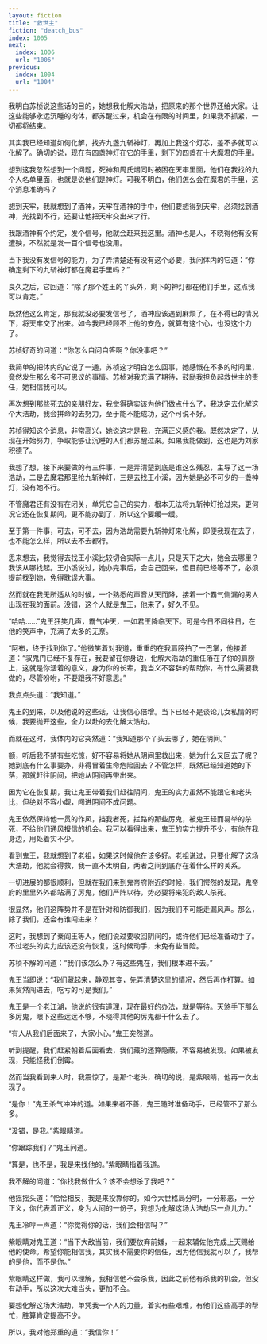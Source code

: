 ```yaml
---
layout: fiction
title: "救世主"
fiction: "deatch_bus"
index: 1005
next:
  index: 1006
  url: "1006"
previous:
  index: 1004
  url: "1004"
---
```

我明白苏桢说这些话的目的，她想我化解大浩劫，把原来的那个世界还给大家。让这些能够永远沉睡的肉体，都苏醒过来，机会在有限的时间里，如果我不抓紧，一切都将结束。

其实我已经知道如何化解，找齐九盏九斩神灯，再加上我这个灯芯，差不多就可以化解了。确切的说，现在有四盏神灯在它的手里，剩下的四盏在十大魔君的手里。

想到这我忽然想到一个问题，死神和周氏烟同时被困在天牢里面，他们在我找的九个人名单里面，也就是说他们是神灯。可我不明白，他们怎么会在魔君的手里，这个消息准确吗？

想到天牢，我就想到了酒神，天牢在酒神的手中，他们要想得到天牢，必须找到酒神，光找到不行，还要让他把天牢交出来才行。

我跟酒神有个约定，发个信号，他就会赶来我这里。酒神也是人，不晓得他有没有遭殃，不然就是发一百个信号也没用。

当下我没有发信号的能力，为了弄清楚还有没有这个必要，我问体内的它道：“你确定剩下的九斩神灯都在魔君手里吗？”

良久之后，它回道：“除了那个姓王的丫头外，剩下的神灯都在他们手里，这点我可以肯定。”

既然他这么肯定，那我就没必要发信号了，酒神应该遇到麻烦了，在不得已的情况下，将天牢交了出来。如今我已经顾不上他的安危，就算有这个心，也没这个力了。

苏桢好奇的问道：“你怎么自问自答啊？你没事吧？”

我简单的把体内的它说了一通，苏桢这才明白怎么回事，她感慨在不多的时间里，竟然发生那么多不可思议的事情。苏桢对我充满了期待，鼓励我担负起救世主的责任，她相信我可以。

再次想到那些死去的亲朋好友，我觉得确实该为他们做点什么了，我决定去化解这个大浩劫，我会拼命的去努力，至于能不能成功，这个可说不好。

苏桢得知这个消息，非常高兴，她说这才是我，充满正义感的我。既然决定了，从现在开始努力，争取能够让沉睡的人们都苏醒过来。如果我能做到，这也是为刘家积德了。

我想了想，接下来要做的有三件事，一是弄清楚到底是谁这么残忍，主导了这一场浩劫，二是去魔君那里抢九斩神灯，三是去找王小溪，因为她是必不可少的一盏神灯，没有她不行。

不管魔君还有没有在闭关，单凭它自己的实力，根本无法将九斩神灯抢过来，更何况它还在恢复期间，更不能办到了，所以这个要缓一缓。

至于第一件事，可去，可不去，因为浩劫需要九斩神灯来化解，即便我现在去了，也不能怎么样，所以去不去都行。

思来想去，我觉得去找王小溪比较切合实际一点儿，只是天下之大，她会去哪里？我该从哪找起。王小溪说过，她办完事后，会自己回来，但目前已经等不了，必须提前找到她，免得耽误大事。

然而就在我无所适从的时候，一个熟悉的声音从天而降，接着一个霸气侧漏的男人出现在我的面前。没错，这个人就是鬼王，他来了，好久不见。

“哈哈……”鬼王狂笑几声，霸气冲天，一如君王降临天下。可是今日不同往日，在他的笑声中，充满了太多的无奈。

“阿布，终于找到你了。”他微笑着对我道，重重的在我肩膀拍了一巴掌，他接着道：“驭鬼门已经不复存在，我要留在你身边，化解大浩劫的重任落在了你的肩膀上，这就是你活着的意义，身为你的长辈，我当义不容辞的帮助你，有什么需要我做的，尽管吩咐，不要跟我不好意思。”

我点点头道：“我知道。”

鬼王的到来，以及他说的这些话，让我信心倍增。当下已经不是谈论儿女私情的时候，我要抛开这些，全力以赴的去化解大浩劫。

而就在这时，我体内的它突然道：“我知道那个丫头去哪了，她在阴间。”

额，听后我不禁有些吃惊，好不容易将她从阴间里救出来，她为什么又回去了呢？她到底有什么事要办，非得冒着生命危险回去？不管怎样，既然已经知道她的下落，那就赶往阴间，把她从阴间再带出来。

因为它在恢复期，我让鬼王带着我们赶往阴间，鬼王的实力虽然不能跟它和老头比，但绝对不容小觑，闯进阴间不成问题。

鬼王依然保持他一贯的作风，挡我者死，拦路的那些厉鬼，被鬼王轻而易举的杀死，不给他们通风报信的机会。我可以看得出来，鬼王的实力提升不少，有他在我身边，用处着实不少。

看到鬼王，我就想到了老祖，如果这时候他在该多好。老祖说过，只要化解了这场大浩劫，他就会得救，我一直不太明白，两者之间到底存在着什么样的关系。

一切进展的都很顺利，但就在我们来到鬼帝府附近的时候，我们愕然的发现，鬼帝府的里里外外都站满了厉鬼，他们严阵以待，势必要将来犯的敌人杀死。

很显然，他们这阵势并不是在针对和防御我们，因为我们不可能走漏风声。那么，除了我们，还会有谁闯进来？

这时，我想到了秦阎王等人，他们说过要收回阴间的，或许他们已经准备动手了。不过老头的实力应该还没有恢复，这时候动手，未免有些冒险。

苏桢不解的问道：“我们该怎么办？有这些鬼在，我们根本进不去。”

鬼王当即说：“我们藏起来，静观其变，先弄清楚这里的情况，然后再作打算。如果贸然闯进去，吃亏的可是我们。”

鬼王是一个老江湖，他说的很有道理，现在最好的办法，就是等待。天煞手下那么多厉鬼，眼下这些远远不够，不晓得其他的厉鬼都干什么去了。

“有人从我们后面来了，大家小心。”鬼王突然道。

听到提醒，我们赶紧朝着后面看去，我们藏的还算隐蔽，不容易被发现。如果被发现，只能怪我们倒霉。

然而当我看到来人时，我震惊了，是那个老头，确切的说，是紫眼睛，他再一次出现了。

“是你！”鬼王杀气冲冲的道。如果来者不善，鬼王随时准备动手，已经管不了那么多。

“没错，是我。”紫眼睛道。

“你跟踪我们？”鬼王问道。

“算是，也不是，我是来找他的。”紫眼睛指着我道。

我不解的问道：“你找我做什么？该不会想杀了我吧？”

他摇摇头道：“恰恰相反，我是来投靠你的。如今大世格局分明，一分邪恶，一分正义，你代表着正义，身为人间的一份子，我想为化解这场大浩劫尽一点儿力。”

鬼王冷哼一声道：“你觉得你的话，我们会相信吗？”

紫眼睛对鬼王道：“当下大敌当前，我们要放弃前嫌，一起来辅佐他完成上天赐给他的使命。希望你能相信我，其实我不需要你的信任，因为他信我就可以了，我帮的是他，而不是你。”

紫眼睛这样做，我可以理解，我相信他不会杀我，因此之前他有杀我的机会，但没有动手，所以这次大难当头，更加不会。

要想化解这场大浩劫，单凭我一个人的力量，着实有些艰难，有他们这些高手的帮忙，胜算肯定提高不少。

所以，我对他郑重的道：“我信你！”